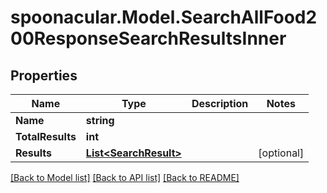 # spoonacular.Model.SearchAllFood200ResponseSearchResultsInner

## Properties

Name | Type | Description | Notes
------------ | ------------- | ------------- | -------------
**Name** | **string** |  | 
**TotalResults** | **int** |  | 
**Results** | [**List&lt;SearchResult&gt;**](SearchResult.md) |  | [optional] 

[[Back to Model list]](../README.md#documentation-for-models) [[Back to API list]](../README.md#documentation-for-api-endpoints) [[Back to README]](../README.md)

